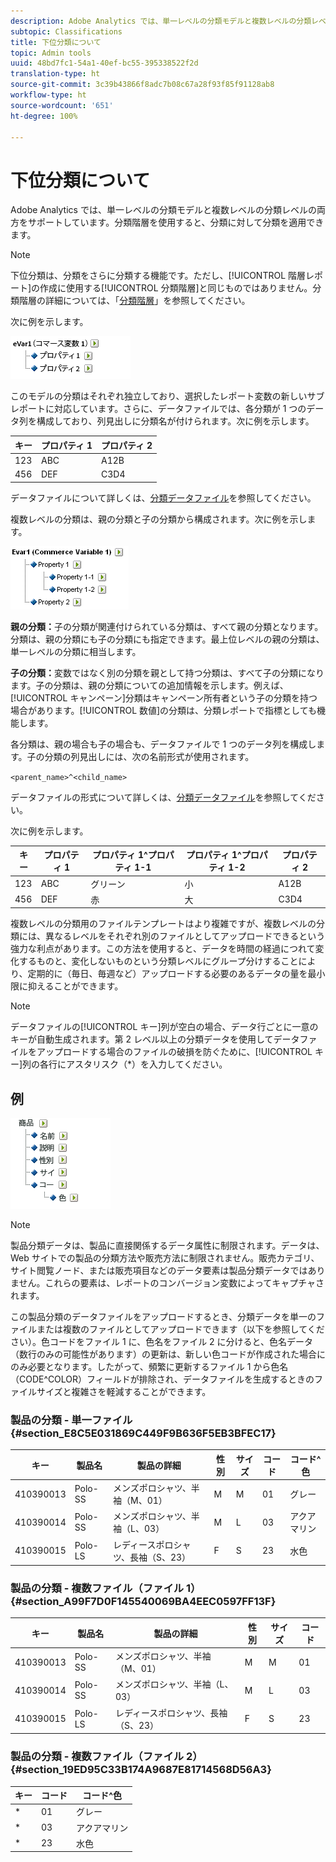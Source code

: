 ```yaml
---
description: Adobe Analytics では、単一レベルの分類モデルと複数レベルの分類レベルの両方をサポートしています。分類階層を使用すると、分類に対して分類を適用できます。
subtopic: Classifications
title: 下位分類について
topic: Admin tools
uuid: 48bd7fc1-54a1-40ef-bc55-395338522f2d
translation-type: ht
source-git-commit: 3c39b43866f8adc7b08c67a28f93f85f91128ab8
workflow-type: ht
source-wordcount: '651'
ht-degree: 100%

---
```



# 下位分類について

Adobe Analytics では、単一レベルの分類モデルと複数レベルの分類レベルの両方をサポートしています。分類階層を使用すると、分類に対して分類を適用できます。

>[!NOTE]
>
>下位分類は、分類をさらに分類する機能です。ただし、[!UICONTROL 階層レポート]の作成に使用する[!UICONTROL 分類階層]と同じものではありません。分類階層の詳細については、「[分類階層](/help/admin/admin/conversion-var-admin/classification-hierarchies.md)」を参照してください。

次に例を示します。

![](assets/single-level-popup-C.png)

このモデルの分類はそれぞれ独立しており、選択したレポート変数の新しいサブレポートに対応しています。さらに、データファイルでは、各分類が 1 つのデータ列を構成しており、列見出しに分類名が付けられます。次に例を示します。

| キー | プロパティ 1 | プロパティ 2 |
|---|---|---|
| 123 | ABC | A12B |
| 456 | DEF | C3D4 |

データファイルについて詳しくは、[分類データファイル](/help/components/classifications/importer/c-saint-data-files.md)を参照してください。

複数レベルの分類は、親の分類と子の分類から構成されます。次に例を示します。

![](assets/Multi-Level-Class-popup.png)

**親の分類：**&#x200B;子の分類が関連付けられている分類は、すべて親の分類となります。分類は、親の分類にも子の分類にも指定できます。最上位レベルの親の分類は、単一レベルの分類に相当します。

**子の分類：**&#x200B;変数ではなく別の分類を親として持つ分類は、すべて子の分類になります。子の分類は、親の分類についての追加情報を示します。例えば、[!UICONTROL キャンペーン]分類はキャンペーン所有者という子の分類を持つ場合があります。[!UICONTROL 数値]の分類は、分類レポートで指標としても機能します。

各分類は、親の場合も子の場合も、データファイルで 1 つのデータ列を構成します。子の分類の列見出しには、次の名前形式が使用されます。

`<parent_name>^<child_name>`

データファイルの形式について詳しくは、[分類データファイル](/help/components/classifications/importer/c-saint-data-files.md)を参照してください。

次に例を示します。

| キー | プロパティ 1 | プロパティ 1^プロパティ 1-1 | プロパティ 1^プロパティ 1-2 | プロパティ 2 |
|---|---|---|---|---|
| 123 | ABC | グリーン | 小 | A12B |
| 456 | DEF | 赤 | 大 | C3D4 |

複数レベルの分類用のファイルテンプレートはより複雑ですが、複数レベルの分類には、異なるレベルをそれぞれ別のファイルとしてアップロードできるという強力な利点があります。この方法を使用すると、データを時間の経過につれて変化するものと、変化しないものという分類レベルにグループ分けすることにより、定期的に（毎日、毎週など）アップロードする必要のあるデータの量を最小限に抑えることができます。

>[!NOTE]
>
>データファイルの[!UICONTROL キー]列が空白の場合、データ行ごとに一意のキーが自動生成されます。第 2 レベル以上の分類データを使用してデータファイルをアップロードする場合のファイルの破損を防ぐために、[!UICONTROL キー]列の各行にアスタリスク（*）を入力してください。

## 例

![](assets/sample-product-classifications.png)

>[!NOTE]
>
>製品分類データは、製品に直接関係するデータ属性に制限されます。データは、Web サイトでの製品の分類方法や販売方法に制限されません。販売カテゴリ、サイト閲覧ノード、または販売項目などのデータ要素は製品分類データではありません。これらの要素は、レポートのコンバージョン変数によってキャプチャされます。

この製品分類のデータファイルをアップロードするとき、分類データを単一のファイルまたは複数のファイルとしてアップロードできます（以下を参照してください）。色コードをファイル 1 に、色名をファイル 2 に分けると、色名データ（数行のみの可能性があります）の更新は、新しい色コードが作成された場合にのみ必要となります。したがって、頻繁に更新するファイル 1 から色名（CODE^COLOR）フィールドが排除され、データファイルを生成するときのファイルサイズと複雑さを軽減することができます。

### 製品の分類 - 単一ファイル {#section_E8C5E031869C449F9B636F5EB3BFEC17}

| キー | 製品名 | 製品の詳細 | 性別 | サイズ | コード | コード^色 |
|---|---|---|---|---|---|---|
| 410390013 | Polo-SS | メンズポロシャツ、半袖（M、01） | M | M | 01 | グレー |
| 410390014 | Polo-SS | メンズポロシャツ、半袖（L、03） | M | L | 03 | アクアマリン |
| 410390015 | Polo-LS | レディースポロシャツ、長袖（S、23） | F | S | 23 | 水色 |

### 製品の分類 - 複数ファイル（ファイル 1）{#section_A99F7D0F145540069BA4EEC0597FF13F}

| キー | 製品名 | 製品の詳細 | 性別 | サイズ | コード |
|---|---|---|---|---|---|
| 410390013 | Polo-SS | メンズポロシャツ、半袖（M、01） | M | M | 01 |
| 410390014 | Polo-SS | メンズポロシャツ、半袖（L、03） | M | L | 03 |
| 410390015 | Polo-LS | レディースポロシャツ、長袖（S、23） | F | S | 23 |

### 製品の分類 - 複数ファイル（ファイル 2）{#section_19ED95C33B174A9687E81714568D56A3}

| キー | コード | コード^色 |
|---|---|---|
| * | 01 | グレー |
| * | 03 | アクアマリン |
| * | 23 | 水色 |
